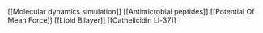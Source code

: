 [[Molecular dynamics simulation]]
[[Antimicrobial peptides]]
[[Potential Of Mean Force]]
[[Lipid Bilayer]]
[[Cathelicidin Ll-37]]
